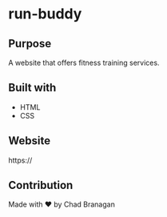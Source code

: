 # run-buddy

## Purpose
A website that offers fitness training services.

## Built with
* HTML
* CSS

## Website
https://

## Contribution
Made with ❤️ by Chad Branagan
